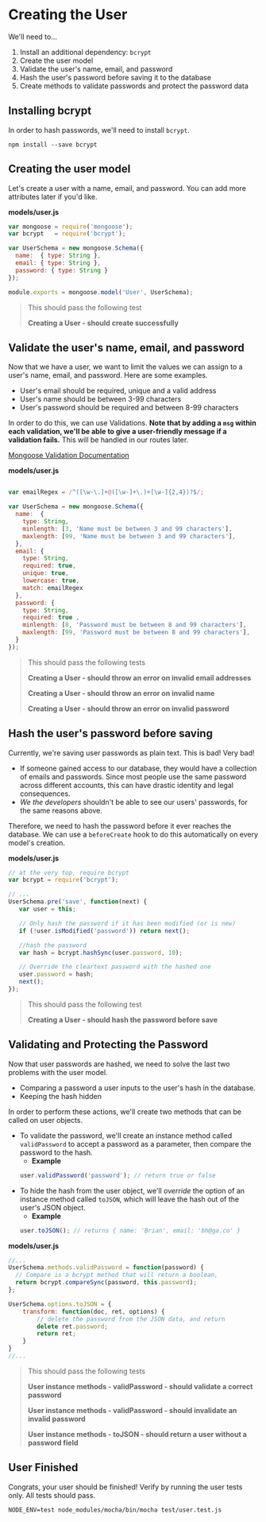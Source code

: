 # Creating the User

We'll need to...

1. Install an additional dependency: `bcrypt`
2. Create the user model
3. Validate the user's name, email, and password
4. Hash the user's password before saving it to the database
5. Create methods to validate passwords and protect the password data

## Installing bcrypt

In order to hash passwords, we'll need to install `bcrypt`.

```
npm install --save bcrypt
```

## Creating the user model

Let's create a user with a name, email, and password. You can add more attributes later if you'd like.

**models/user.js**

```js
var mongoose = require('mongoose');
var bcrypt   = require('bcrypt');

var UserSchema = new mongoose.Schema({
  name:  { type: String },
  email: { type: String },
  password: { type: String }
});

module.exports = mongoose.model('User', UserSchema);

```

> This should pass the following test
>
> **Creating a User - should create successfully**

## Validate the user's name, email, and password

Now that we have a user, we want to limit the values we can assign to a user's name, email, and password. Here are some examples.

* User's email should be required, unique and a valid address
* User's name should be between 3-99 characters
* User's password should be required and between 8-99 characters

In order to do this, we can use Validations. __Note that by adding a `msg` within each validation, we'll be able to give a user-friendly message if a validation fails.__ This will be handled in our routes later.

[Mongoose Validation Documentation](http://mongoosejs.com/docs/validation.html)

**models/user.js**

```js

var emailRegex = /^([\w-\.]+@([\w-]+\.)+[\w-]{2,4})?$/;

var UserSchema = new mongoose.Schema({
  name:  {
    type: String,
    minlength: [3, 'Name must be between 3 and 99 characters'],
    maxlength: [99, 'Name must be between 3 and 99 characters'],
  },
  email: {
    type: String,
    required: true,
    unique: true,
    lowercase: true,
    match: emailRegex
  },
  password: {
    type: String,
    required: true ,
    minlength: [8, 'Password must be between 8 and 99 characters'],
    maxlength: [99, 'Password must be between 8 and 99 characters'],
  }
});

```

> This should pass the following tests
>
> **Creating a User - should throw an error on invalid email addresses**
>
> **Creating a User - should throw an error on invalid name**
>
> **Creating a User - should throw an error on invalid password**

## Hash the user's password before saving

Currently, we're saving user passwords as plain text. This is bad! Very bad!

* If someone gained access to our database, they would have a collection of emails and passwords. Since most people use the same password across different accounts, this can have drastic identity and legal consequences.
* *We the developers* shouldn't be able to see our users' passwords, for the same reasons above.

Therefore, we need to hash the password before it ever reaches the database. We can use a `beforeCreate` hook to do this automatically on every model's creation.

**models/user.js**

```js
// at the very top, require bcrypt
var bcrypt = require('bcrypt');

// ...
UserSchema.pre('save', function(next) {
   var user = this;

   // Only hash the password if it has been modified (or is new)
   if (!user.isModified('password')) return next();

   //hash the password
   var hash = bcrypt.hashSync(user.password, 10);

   // Override the cleartext password with the hashed one
   user.password = hash;
   next();
});
```

> This should pass the following test
>
> **Creating a User - should hash the password before save**

## Validating and Protecting the Password

Now that user passwords are hashed, we need to solve the last two problems with the user model.

* Comparing a password a user inputs to the user's hash in the database.
* Keeping the hash hidden

In order to perform these actions, we'll create two methods that can be called on user objects.

* To validate the password, we'll create an instance method called `validPassword` to accept a password as a parameter, then compare the password to the hash.
  * **Example**
  ```js
  user.validPassword('password'); // return true or false
  ```
* To hide the hash from the user object, we'll *override* the option of an instance method called `toJSON`, which will leave the hash out of the user's JSON object.
  * **Example**
  ```js
  user.toJSON(); // returns { name: 'Brian', email: 'bh@ga.co' }
  ```

**models/user.js**

```js
//...
UserSchema.methods.validPassword = function(password) {
  // Compare is a bcrypt method that will return a boolean,
  return bcrypt.compareSync(password, this.password);
};

UserSchema.options.toJSON = {
    transform: function(doc, ret, options) {
        // delete the password from the JSON data, and return
        delete ret.password;
        return ret;
    }
}
//...
```

> This should pass the following tests
>
> **User instance methods - validPassword - should validate a correct password**
>
> **User instance methods - validPassword - should invalidate an invalid password**
>
> **User instance methods - toJSON - should return a user without a password field**

## User Finished

Congrats, your user should be finished! Verify by running the user tests only. All tests should pass.

```
NODE_ENV=test node_modules/mocha/bin/mocha test/user.test.js
```
